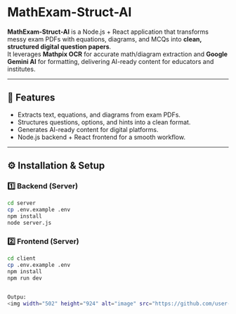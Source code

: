 # MathExam-Struct-AI

**MathExam-Struct-AI** is a Node.js + React application that transforms messy exam PDFs with equations, diagrams, and MCQs into **clean, structured digital question papers**.  
It leverages **Mathpix OCR** for accurate math/diagram extraction and **Google Gemini AI** for formatting, delivering AI-ready content for educators and institutes.

---

## 🚀 Features
- Extracts text, equations, and diagrams from exam PDFs.  
- Structures questions, options, and hints into a clean format.  
- Generates AI-ready content for digital platforms.  
- Node.js backend + React frontend for a smooth workflow.  

---

## ⚙️ Installation & Setup  

### 1️⃣ Backend (Server)
```bash
cd server
cp .env.example .env
npm install
node server.js 

```
### 2️⃣ Frontend (Server)
```bash
cd client
cp .env.example .env
npm install
npm run dev


Outpu: 
<img width="502" height="924" alt="image" src="https://github.com/user-attachments/assets/fbe4ab3e-5756-4215-a030-4ab470356bdb" />
 
